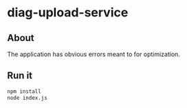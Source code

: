# diag-upload-service

## About

The application has obvious errors meant to for optimization.

## Run it

```bash
npm install
node index.js
```
